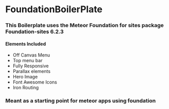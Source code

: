 # FoundationBoilerPlate

### This Boilerplate uses the Meteor Foundation for sites package Foundation-sites 6.2.3

#### Elements Included

* Off Canvas Menu
* Top menu bar
* Fully Responsive
* Parallax elements
* Hero Image
* Font Awesome Icons
* Iron Routing

### Meant as a starting point for meteor apps using foundation
